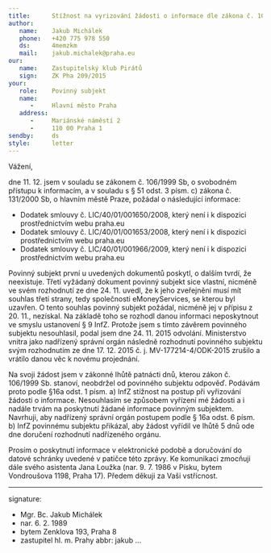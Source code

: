 ```yaml
---
title:      Stížnost na vyrizování žádosti o informace dle zákona č. 106/1999 Sb.
author:
   name:    Jakub Michálek
   phone:   +420 775 978 550
   ds:      4memzkm
   mail:    jakub.michalek@praha.eu
our:
   name:    Zastupitelský klub Pirátů
   sign:    ZK Pha 209/2015
your:
   role:    Povinný subjekt
   name:    
      -     Hlavní město Praha
   address:
      -     Mariánské náměstí 2
      -     110 00 Praha 1
sendby:     ds
style:      letter
---
```


Vážení,

dne 11. 12. jsem v souladu se zákonem č. 106/1999 Sb, o svobodném přístupu k informacím, a v souladu s § 51 odst. 3 písm. c) zákona č. 131/2000 Sb, o hlavním městě Praze, požádal o následující informace:

* Dodatek smlouvy č. LIC/40/01/001650/2008, který není i k dispozici prostřednictvím webu praha.eu
* Dodatek smlouvy č. LIC/40/01/001653/2008, který není i k dispozici prostřednictvím webu praha.eu
* Dodatek smlouvy č. LIC/40/01/001966/2009, který není i k dispozici prostřednictvím webu praha.eu

Povinný subjekt první u uvedených dokumentů poskytl, o dalším tvrdí, že neexistuje. Třetí vyžádaný dokument povinný subjekt sice vlastní, nicméně ve svém rozhodnutí ze dne 24. 11. uvedl, že k jeho zveřejnění musí mít souhlas třetí strany, tedy společnosti eMoneyServices, se kterou byl uzavřen. O tento souhlas povinný subjekt požádal, nicméně jej v přípisu z 20. 11., nezískal. Na základě toho se rozhodl danou informaci neposkytnout ve smyslu ustanovení § 9 InfZ. Protože jsem s tímto závěrem povinného subjektu nesouhlasil, podal jsem dne 24. 11. 2015 odvolání. Ministerstvo vnitra jako nadřízený správní orgán následně rozhodnutí povinného subjektu svým rozhodnutím ze dne 17. 12. 2015 č. j. MV-177214-4/ODK-2015 zrušilo a vrátilo danou věc k novému projednání.

Na svoji žádost jsem v zákonné lhůtě patnácti dnů, kterou zákon č. 106/1999 Sb. stanoví, neobdržel od povinného subjektu odpověď. Podávám proto podle §16a odst. 1 písm. a) InfZ stížnost na postup při vyřizování žádosti o informace. Nesouhlasím se způsobem vyřízení mé žádosti a i nadále trvám na poskytnutí žádané informace povinným subjektem. Navrhuji, aby nadřízený správní orgán postupem podle § 16a odst. 6 písm. b) InfZ povinnému subjektu přikázal, aby žádost vyřídil ve lhůtě 5 dnů ode dne doručení rozhodnutí nadřízeného orgánu.

Prosím o poskytnutí informace v elektronické podobě a doručování do datové schránky uvedené v patičce této zprávy. Ke komunikaci zmocňuji dále svého asistenta Jana Loužka (nar. 9. 7. 1986 v Písku, bytem Vondroušova 1198, Praha 17). Předem děkuji za Vaši vstřícnost. 

---
signature:
  - Mgr. Bc. Jakub Michálek
  - nar. 6. 2. 1989
  - bytem Zenklova 193, Praha 8
  - zastupitel hl. m. Prahy
abbr:       jakub
...
